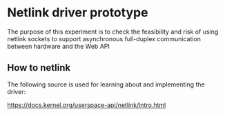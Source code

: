 # Netlink driver prototype

The purpose of this experiment is to check the feasibility and risk of using netlink sockets to support asynchronous full-duplex communication between hardware and the Web API 

## How to netlink

The following source is used for learning about and implementing the driver:

https://docs.kernel.org/userspace-api/netlink/intro.html

